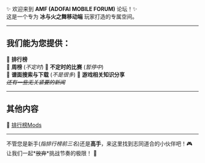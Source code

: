 ✨ 欢迎来到 **AMF (ADOFAI MOBILE FORUM)** 论坛！✨  
这是一个专为 **冰与火之舞移动端** 玩家打造的专属空间。

---

## **我们能为您提供：**

🌟 **排行榜**  
🌟 **周榜** (*不定时*) 
🌟 **不定时的比赛** (*暂停中*)  
🌟 **谱面搜索与下载** (*不是很多*) 
🌟 **游戏相关知识分享**  
*~~还有一些无关紧要的新闻~~*

---

## **其他内容**  
🔗 [排行榜Mods](Mods.md)

---

不管您是新手(*指排行榜前三名*)还是**高手**，来这里找到志同道合的小伙伴吧！🎮  
让我们一起*~~放弃~~*挑战节奏的极限！ 🚀
